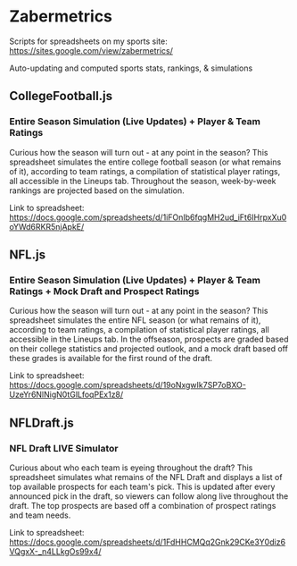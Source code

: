 # Zabermetrics
Scripts for spreadsheets on my sports site: https://sites.google.com/view/zabermetrics/

Auto-updating and computed sports stats, rankings, & simulations

## CollegeFootball.js

### Entire Season Simulation (Live Updates) + Player & Team Ratings

Curious how the season will turn out - at any point in the season? This spreadsheet simulates the entire college football season (or what remains of it), according to team ratings, a compilation of statistical player ratings, all accessible in the Lineups tab. Throughout the season, week-by-week rankings are projected based on the simulation.

Link to spreadsheet: https://docs.google.com/spreadsheets/d/1iFOnIb6fqgMH2ud_iFt6IHrpxXu0oYWd6RKR5njApkE/

## NFL.js

### Entire Season Simulation (Live Updates) + Player & Team Ratings + Mock Draft and Prospect Ratings

Curious how the season will turn out - at any point in the season? This spreadsheet simulates the entire NFL season (or what remains of it), according to team ratings, a compilation of statistical player ratings, all accessible in the Lineups tab. In the offseason, prospects are graded based on their college statistics and projected outlook, and a mock draft based off these grades is available for the first round of the draft.

Link to spreadsheet: https://docs.google.com/spreadsheets/d/19oNxgwIk7SP7oBXO-UzeYr6NlNigN0tGlLfoqPEx1z8/

## NFLDraft.js

### NFL Draft LIVE Simulator

Curious about who each team is eyeing throughout the draft? This spreadsheet simulates what remains of the NFL Draft and displays a list of top available prospects for each team's pick. This is updated after every announced pick in the draft, so viewers can follow along live throughout the draft. The top prospects are based off a combination of prospect ratings and team needs.

Link to spreadsheet: https://docs.google.com/spreadsheets/d/1FdHHCMQq2Gnk29CKe3Y0diz6VQgxX-_n4LLkgOs99x4/
